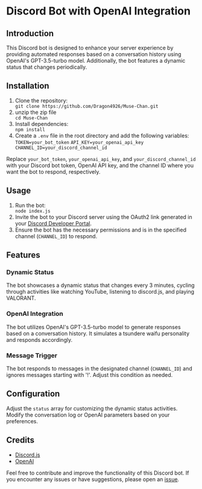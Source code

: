 <!DOCTYPE html>
<html lang="en">
<head>
  <meta charset="UTF-8">
  <meta name="viewport" content="width=device-width, initial-scale=1.0">
 <!-- <title>Discord Bot with OpenAI Integration</title>
  <style>
    body {
      font-family: Arial, sans-serif;
      margin: 20px;
    }
    code {
      background-color: #f4f4f4;
      padding: 2px 5px;
      border-radius: 3px;
    }
  </style>
  --!>
</head>
<body>

  <h1>Discord Bot with OpenAI Integration</h1>

  <h2>Introduction</h2>
  <p>This Discord bot is designed to enhance your server experience by providing automated responses based on a conversation history using OpenAI's GPT-3.5-turbo model. Additionally, the bot features a dynamic status that changes periodically.</p>

  <h2>Installation</h2>
  <ol>
    <li>Clone the repository:</li>
    <code>git clone https://github.com/Dragon4926/Muse-Chan.git</code>
    <li>unzip the zip file</li>
    <code>cd Muse-Chan</code>
    <li>Install dependencies:</li>
    <code>npm install</code>
    <li>Create a <code>.env</code> file in the root directory and add the following variables:</li>
    <code>TOKEN=your_bot_token</code>
    <code>API_KEY=your_openai_api_key</code>
    <code>CHANNEL_ID=your_discord_channel_id</code>
  </ol>

  <p>Replace <code>your_bot_token</code>, <code>your_openai_api_key</code>, and <code>your_discord_channel_id</code> with your Discord bot token, OpenAI API key, and the channel ID where you want the bot to respond, respectively.</p>

  <h2>Usage</h2>
  <ol>
    <li>Run the bot:</li>
    <code>node index.js</code>
    <li>Invite the bot to your Discord server using the OAuth2 link generated in your <a href="https://discord.com/developers/applications">Discord Developer Portal</a>.</li>
    <li>Ensure the bot has the necessary permissions and is in the specified channel (<code>CHANNEL_ID</code>) to respond.</li>
  </ol>

  <h2>Features</h2>
  <h3>Dynamic Status</h3>
  <p>The bot showcases a dynamic status that changes every 3 minutes, cycling through activities like watching YouTube, listening to discord.js, and playing VALORANT.</p>

  <h3>OpenAI Integration</h3>
  <p>The bot utilizes OpenAI's GPT-3.5-turbo model to generate responses based on a conversation history. It simulates a tsundere waifu personality and responds accordingly.</p>

  <h3>Message Trigger</h3>
  <p>The bot responds to messages in the designated channel (<code>CHANNEL_ID</code>) and ignores messages starting with '!'. Adjust this condition as needed.</p>

  <h2>Configuration</h2>
  <p>Adjust the <code>status</code> array for customizing the dynamic status activities. Modify the conversation log or OpenAI parameters based on your preferences.</p>

  <h2>Credits</h2>
  <ul>
    <li><a href="https://discord.js.org/">Discord.js</a></li>
    <li><a href="https://platform.openai.com/">OpenAI</a></li>
  </ul>

  <p>Feel free to contribute and improve the functionality of this Discord bot. If you encounter any issues or have suggestions, please open an <a href="https://github.com/your-username/your-repo/issues">issue</a>.</p>

</body>
</html>
